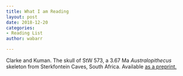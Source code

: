 ```yaml
---
title: What I am Reading
layout: post
date: 2018-12-20
categories:
- Reading List
author: wabarr

---
```


<p class="citation">Clarke and Kuman. The skull of StW 573, a 3.67 Ma <i>Australopithecus</i> skeleton from Sterkfontein Caves, South Africa. Available <a href="https://www.biorxiv.org/content/early/2018/12/04/483495">as a preprint.</a></p>